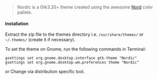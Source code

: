 > Nordic is a Gtk3.20+ theme created using the awesome [Nord](https://github.com/arcticicestudio/nord) color pallete.

#### Installation

Extract the zip file to the themes directory i.e. `/usr/share/themes/` or `~/.themes/` (create it if necessary).

To set the theme on Gnome, run the following commands in Terminal:

```
gsettings set org.gnome.desktop.interface gtk-theme "Nordic"
gsettings set org.gnome.desktop.wm.preferences theme "Nordic"
```
or Change via distribution specific tool.

